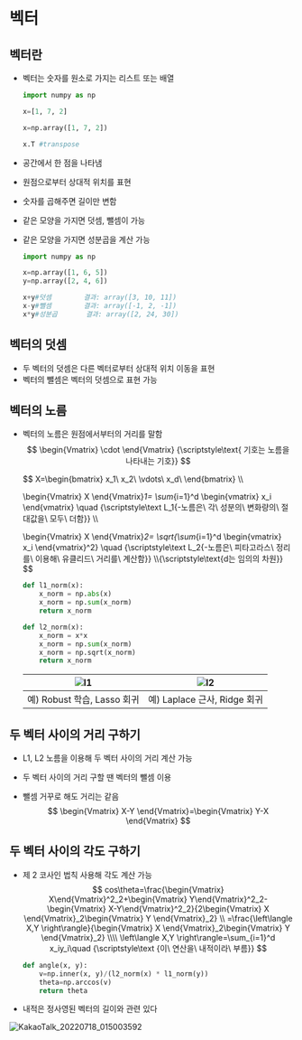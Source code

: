 # 벡터

## 벡터란

- 벡터는 숫자를 원소로 가지는 리스트 또는 배열

  ```python
  import numpy as np
  
  x=[1, 7, 2]
  
  x=np.array([1, 7, 2])
  
  x.T #transpose
  ```

- 공간에서 한 점을 나타냄

- 원점으로부터 상대적 위치를 표현

- 숫자를 곱해주면 길이만 변함

- 같은 모양을 가지면 덧셈, 뺄셈이 가능

- 같은 모양을 가지면 성분곱을 계산 가능

  ```python
  import numpy as np
  
  x=np.array([1, 6, 5])
  y=np.array([2, 4, 6])
  
  x+y#덧셈		결과: array([3, 10, 11])
  x-y#뺄셈		결과: array([-1, 2, -1])
  x*y#성분곱		결과: array([2, 24, 30])
  ```



## 벡터의 덧셈

- 두 벡터의 덧셈은 다른 벡터로부터 상대적 위치 이동을 표현
- 벡터의 뺄셈은 벡터의 덧셈으로 표현 가능



## 벡터의 노름

- 벡터의 노름은 원점에서부터의 거리를 말함
  $$
  \begin{Vmatrix} \cdot \end{Vmatrix}
  {\scriptstyle\text{ 기호는 노름을 나타내는 기호}}
  $$

  $$
  X=\begin{bmatrix}
  x_1\\
  x_2\\
  \vdots\\
  x_d\\
  \end{bmatrix}
  \\\\
  
  
  \begin{Vmatrix} X \end{Vmatrix}_1=
  \sum_{i=1}^d \begin{vmatrix} x_i \end{vmatrix}
  \quad {\scriptstyle\text L_1{-노름은\ 각\ 성분의\ 변화량의\ 절대값을\ 모두\ 더함}}
  \\\\
  
  
  \begin{Vmatrix} X \end{Vmatrix}_2=
  \sqrt{\sum_{i=1}^d \begin{vmatrix} x_i \end{vmatrix}^2}
  \quad {\scriptstyle\text L_2{-노름은\ 피타고라스\ 정리를\ 이용해\ 유클리드\ 거리를\ 계산함}}
  \\\\{\scriptstyle\text{d는 임의의 차원}}
  $$

  ```python
  def l1_norm(x):
      x_norm = np.abs(x)
      x_norm = np.sum(x_norm)
      return x_norm
  
  def l2_norm(x):
      x_norm = x*x
      x_norm = np.sum(x_norm)
      x_norm = np.sqrt(x_norm)
      return x_norm
  ```

  | ![l1](C:\Users\서장원\Desktop\l1.png) | <img src="C:\Users\서장원\Desktop\l2.png" alt="l2"/> |
  | ------------------------------------- | ---------------------------------------------------- |
  | 예) Robust 학습, Lasso 회귀           | 예) Laplace 근사, Ridge 회귀                         |



## 두 벡터 사이의 거리 구하기

- L1, L2 노름을 이용해 두 벡터 사이의 거리 계산 가능

- 두 벡터 사이의 거리 구할 땐 벡터의 뺄셈 이용

- 뺄셈 거꾸로 해도 거리는 같음
  $$
  \begin{Vmatrix} X-Y \end{Vmatrix}=\begin{Vmatrix} Y-X \end{Vmatrix}
  $$

## 두 벡터 사이의 각도 구하기

- 제 2 코사인 법칙 사용해 각도 계산 가능
  $$
  cos\theta=\frac{\begin{Vmatrix} X\end{Vmatrix}^2_2+\begin{Vmatrix} Y\end{Vmatrix}^2_2-\begin{Vmatrix} X-Y\end{Vmatrix}^2_2}{2\begin{Vmatrix} X \end{Vmatrix}_2\begin{Vmatrix} Y \end{Vmatrix}_2}
  \\
  =\frac{\left\langle X,Y \right\rangle}{\begin{Vmatrix} X \end{Vmatrix}_2\begin{Vmatrix} Y \end{Vmatrix}_2}
  \\\\
  \left\langle X,Y \right\rangle=\sum_{i=1}^d x_iy_i\quad {\scriptstyle\text {이\ 연산을\ 내적이라\ 부름}}
  $$

  ```python
  def angle(x, y):
      v=np.inner(x, y)/(l2_norm(x) * l1_norm(y))
      theta=np.arccos(v)
      return theta
  ```

- 내적은 정사영된 벡터의 길이와 관련 있다

![KakaoTalk_20220718_015003592](C:\Users\서장원\Desktop\KakaoTalk_20220718_015003592.jpg)